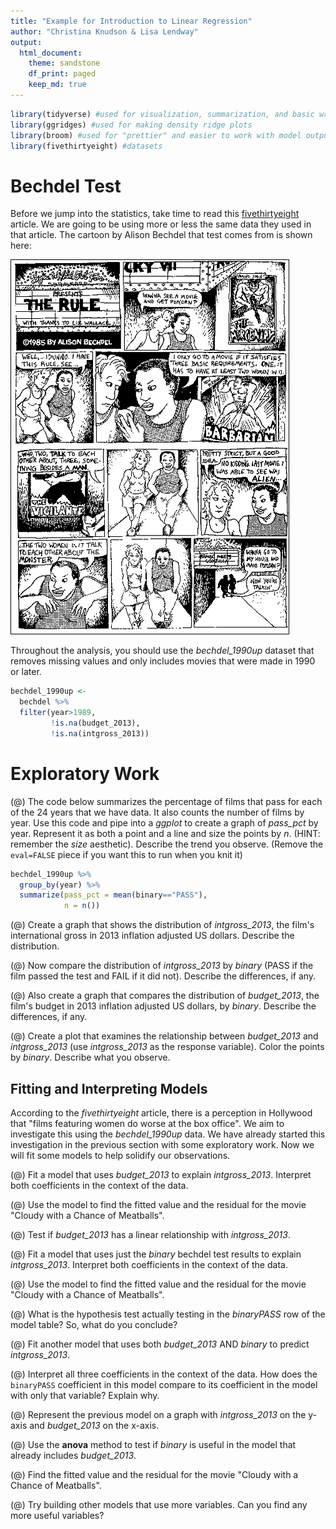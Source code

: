 ```yaml
---
title: "Example for Introduction to Linear Regression"
author: "Christina Knudson & Lisa Lendway"
output:
  html_document:
    theme: sandstone
    df_print: paged
    keep_md: true
---
```



```r
library(tidyverse) #used for visualization, summarization, and basic wrangling
library(ggridges) #used for making density ridge plots
library(broom) #used for "prettier" and easier to work with model output
library(fivethirtyeight) #datasets
```

# Bechdel Test

Before we jump into the statistics, take time to read this [fivethirtyeight](https://fivethirtyeight.com/features/the-dollar-and-cents-case-against-hollywoods-exclusion-of-women/) article. We are going to be using more or less the same data they used in that article. The cartoon by Alison Bechdel that test comes from is shown here:

![](bechdel_cartoon.jpg)

Throughout the analysis, you should use the *bechdel_1990up* dataset that removes missing values and only includes movies that were made in 1990 or later.


```r
bechdel_1990up <-
  bechdel %>% 
  filter(year>1989, 
         !is.na(budget_2013), 
         !is.na(intgross_2013)) 
```

# Exploratory Work

(@) The code below summarizes the percentage of films that pass for each of the 24 years that we have data. It also counts the number of films by year. Use this code and pipe into a *ggplot* to create a graph of *pass_pct* by year. Represent it as both a point and a line and size the points by *n*. (HINT: remember the *size* aesthetic). Describe the trend you observe. (Remove the `eval=FALSE` piece if you want this to run when you knit it)


```r
bechdel_1990up %>% 
  group_by(year) %>% 
  summarize(pass_pct = mean(binary=="PASS"),
            n = n())
```

(@) Create a graph that shows the distribution of *intgross_2013*, the film's international gross in 2013 inflation adjusted US dollars. Describe the distribution.



(@) Now compare the distribution of *intgross_2013* by *binary* (PASS if the film passed the test and FAIL if it did not). Describe the differences, if any.




(@) Also create a graph that compares the distribution of *budget_2013*, the film's budget in 2013 inflation adjusted US dollars, by *binary*. Describe the differences, if any.




(@) Create a plot that examines the relationship between *budget_2013* and *intgross_2013* (use *intgross_2013* as the response variable). Color the points by *binary*. Describe what you observe.



## Fitting and Interpreting Models

According to the *fivethirtyeight* article, there is a perception in Hollywood that "films featuring women do worse at the box office". We aim to investigate this using the *bechdel_1990up* data. We have already started this investigation in the previous section with some exploratory work. Now we will fit some models to help solidify our observations. 

(@) Fit a model that uses *budget_2013* to explain *intgross_2013*. Interpret both coefficients in the context of the data.

(@) Use the model to find the fitted value and the residual for the movie "Cloudy with a Chance of Meatballs".

(@) Test if *budget_2013* has a linear relationship with *intgross_2013*. 

(@) Fit a model that uses just the *binary* bechdel test results to explain *intgross_2013*. Interpret both coefficients in the context of the data.

(@) Use the model to find the fitted value and the residual for the movie "Cloudy with a Chance of Meatballs".

(@) What is the hypothesis test actually testing in the *binaryPASS* row of the model table? So, what do you conclude?

(@) Fit another model that uses both *budget_2013* AND *binary* to predict *intgross_2013*. 

(@) Interpret all three coefficients in the context of the data. How does the `binaryPASS` coefficient in this model compare to its coefficient in the model with only that variable? Explain why.

(@) Represent the previous model on a graph with *intgross_2013* on the y-axis and *budget_2013* on the x-axis.

(@) Use the **anova** method to test if *binary* is useful in the model that already includes *budget_2013*.

(@) Find the fitted value and the residual for the movie "Cloudy with a Chance of Meatballs". 

(@) Try building other models that use more variables. Can you find any more useful variables?



